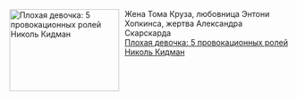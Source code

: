<!--2025-03-08 12:30:10-->
<div class="yb">
  <div class="rss smaller1 kino_teatr"><a href="https://www.kino-teatr.ru/blog/y2025/3-8/2012/" title="Плохая девочка: 5 провокационных ролей Николь Кидман"><img src="https://www.kino-teatr.ru/blog/2/1/2012/poster.jpg" width="196" height="147" align="left" hspace="5" style="margin: 0px 10px 0px 5px" alt="Плохая девочка: 5 провокационных ролей Николь Кидман"/></a>Жена Тома Круза, любовница Энтони Хопкинса, жертва Александра Скарскарда <br><a class="light" href="https://www.kino-teatr.ru/blog/y2025/3-8/2012/">Плохая девочка: 5 провокационных ролей Николь Кидман</a></div>
</div>
